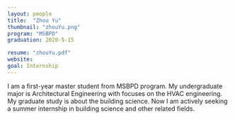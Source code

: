 ```yaml
---
layout: people
title:  "Zhou Yu"
thumbnail: "zhouYu.png"
program: "MSBPD"
graduation: 2020-5-15

resume: "zhouYu.pdf"
website:
goal: Internship
---
```


I am a first-year master student from MSBPD program. My undergraduate major is Architectural Engineering with focuses on the HVAC engineering. My graduate study is about the building science. Now I am actively seeking a summer internship in building science and other related fields.
